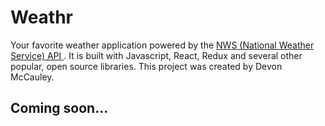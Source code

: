 # Weathr

Your favorite weather application powered by the [NWS (National Weather Service) API ](https://www.weather.gov/documentation/services-web-api). It is built with Javascript, React, Redux and several other popular, open source libraries. This project was created by Devon McCauley.

## Coming soon...
